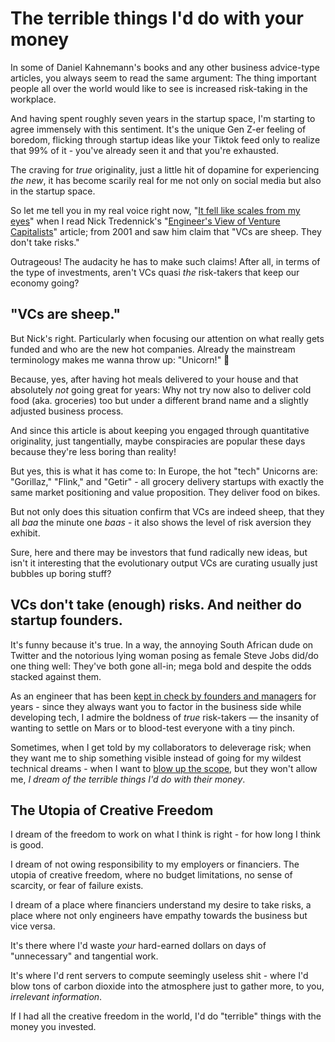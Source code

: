 # The terrible things I'd do with your money

In some of Daniel Kahnemann's books and any other business advice-type
articles, you always seem to read the same argument: The thing important people
all over the world would like to see is increased risk-taking in the workplace.

And having spent roughly seven years in the startup space, I'm starting to
agree immensely with this sentiment. It's the unique Gen Z-er feeling of
boredom, flicking through startup ideas like your Tiktok feed only to realize
that 99% of it - you've already seen it and that you're exhausted.

The craving for _true_ originality, just a little hit of dopamine for
experiencing _the new_, it has become scarily real for me not only on social
media but also in the startup space.

So let me tell you in my real voice right now, "[It fell like scales from my
eyes](https://quod.lib.umich.edu/cgi/r/rsv/rsv-idx?type=citation&book=Acts&chapno=9&startverse=18&endverse=20)"
when I read Nick Tredennick's "[Engineer's View of Venture
Capitalists](https://spectrum.ieee.org/amp/an-engineers-view-of-venture-capitalists-2650252508)"
article; from 2001 and saw him claim that "VCs are sheep. They don't take
risks."

Outrageous! The audacity he has to make such claims! After all, in terms of the
type of investments, aren't VCs quasi _the_ risk-takers that keep our economy
going?

## "VCs are sheep."

But Nick's right. Particularly when focusing our attention on what really gets
funded and who are the new hot companies. Already the mainstream terminology
makes me wanna throw up: "Unicorn!" 🤮

Because, yes, after having hot meals delivered to your house and that
absolutely _not_ going great for years: Why not try now also to deliver cold
food (aka. groceries) too but under a different brand name and a slightly
adjusted business process.

And since this article is about keeping you engaged through quantitative
originality, just tangentially, maybe conspiracies are popular these days
because they're less boring than reality!

But yes, this is what it has come to: In Europe, the hot "tech" Unicorns are:
"Gorillaz," "Flink," and "Getir" - all grocery delivery startups with exactly
the same market positioning and value proposition. They deliver food on bikes.

But not only does this situation confirm that VCs are indeed sheep, that they
all _baa_ the minute one _baas_ - it also shows the level of risk aversion they
exhibit.

Sure, here and there may be investors that fund radically new ideas, but isn't
it interesting that the evolutionary output VCs are curating usually just
bubbles up boring stuff?

## VCs don't take (enough) risks. And neither do startup founders.

It's funny because it's true. In a way, the annoying South African dude on
Twitter and the notorious lying woman posing as female Steve Jobs did/do one
thing well: They've both gone all-in; mega bold and despite the odds stacked
against them.

As an engineer that has been [kept in check by founders and
managers](/2021/10/21/on-chain-the-emperor-wears-no-clothes/) for years - since
they always want you to factor in the business side while developing tech, I
admire the boldness of _true_ risk-takers — the insanity of wanting to settle
on Mars or to blood-test everyone with a tiny pinch.

Sometimes, when I get told by my collaborators to deleverage risk; when they
want me to ship something visible instead of going for my wildest technical
dreams - when I want to [blow up the scope](/2021/06/18/when-scope-blows-up/),
but they won't allow me, _I dream of the terrible things I'd do with their
money_.

## The Utopia of Creative Freedom

I dream of the freedom to work on what I think is right - for how long I think
is good.

I dream of not owing responsibility to my employers or financiers. The utopia
of creative freedom, where no budget limitations, no sense of scarcity, or fear
of failure exists.

I dream of a place where financiers understand my desire to take risks, a place
where not only engineers have empathy towards the business but vice versa.

It's there where I'd waste _your_ hard-earned dollars on days of "unnecessary"
and tangential work.

It's where I'd rent servers to compute seemingly useless shit - where I'd blow
tons of carbon dioxide into the atmosphere just to gather more, to you,
_irrelevant information_.

If I had all the creative freedom in the world, I'd do "terrible" things with
the money you invested.

